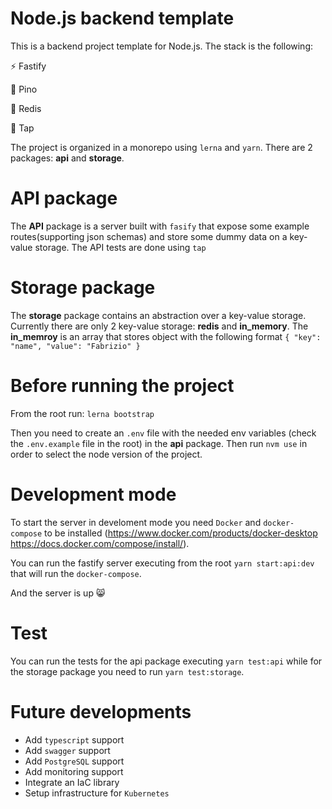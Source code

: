 # Node.js backend template
This is a backend project template for Node.js. The stack is the following:

:zap: Fastify

:fax: Pino

:round_pushpin: Redis

:vertical_traffic_light: Tap 

The project is organized in a monorepo using `lerna` and `yarn`. There are 2 packages: **api** and **storage**.

# API package
The **API** package is a server built with `fasify` that expose some example routes(supporting json schemas) and store some dummy data on a key-value storage. The API tests are done using `tap`

# Storage package
The **storage** package contains an abstraction over a key-value storage. Currently there are only 2 key-value storage: **redis** and **in_memory**. 
The **in_memroy** is an array that stores object with the following format `{ "key": "name", "value": "Fabrizio" }`


# Before running the project
From the root run: `lerna bootstrap`

Then you need to create an `.env` file with the needed env variables (check the `.env.example` file in the root) in the **api** package. 
Then run `nvm use` in order to select the node version of the project.

# Development mode
To start the server in develoment mode you need `Docker` and `docker-compose` to be installed (https://www.docker.com/products/docker-desktop  https://docs.docker.com/compose/install/).

You can run the fastify server executing from the root `yarn start:api:dev` that will run the `docker-compose`.

And the server is up :smile_cat:

# Test
You can run the tests for the api package executing `yarn test:api` while for the storage package you need to run `yarn test:storage`.

# Future developments

- Add `typescript` support
- Add `swagger` support
- Add `PostgreSQL` support
- Add monitoring support
- Integrate an IaC library
- Setup infrastructure for `Kubernetes`
